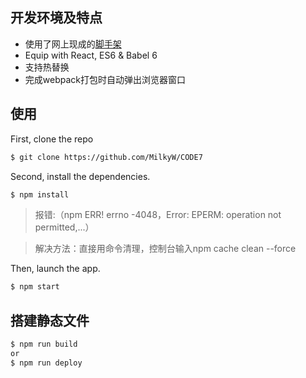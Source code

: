 ﻿

## 开发环境及特点

- 使用了网上现成的[脚手架](https://github.com/ruanyf/react-babel-webpack-boilerplate)
- Equip with React, ES6 & Babel 6
- 支持热替换
- 完成webpack打包时自动弹出浏览器窗口

## 使用

First, clone the repo
```bash
$ git clone https://github.com/MilkyW/CODE7
```




Second, install the dependencies.

```bash
$ npm install
```

> 报错:（npm ERR! errno -4048，Error: EPERM: operation not permitted,...）

> 解决方法：直接用命令清理，控制台输入npm cache clean --force

Then, launch the app.

```bash
$ npm start
```

## 搭建静态文件
```bash
$ npm run build 
or
$ npm run deploy
```
